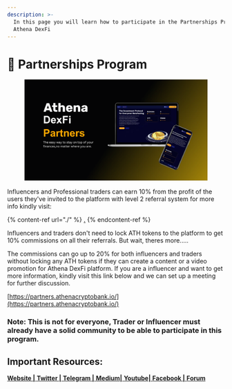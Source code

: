 ```yaml
---
description: >-
  In this page you will learn how to participate in the Partnerships Program of
  Athena DexFi
---
```


# 🤝 Partnerships Program

<figure><img src="../../../.gitbook/assets/DexFi.png" alt=""><figcaption></figcaption></figure>

Influencers and Professional traders can earn 10% from the profit of the users they've invited to the platform with level 2 referral system for more info kindly visit:

{% content-ref url="./" %}
[.](./)
{% endcontent-ref %}

Influencers and traders don't need to lock ATH tokens to the platform to get 10% commissions on all their referrals. But wait, theres more.....

The commissions can go up to 20% for both influencers and traders without locking any ATH tokens if they can create a content or a video promotion for Athena DexFi platform. If you are a influencer and want to get more information, kindly visit this link below and we can set up a meeting for further discussion.

[https://partners.athenacryptobank.io/](https://partners.athenacryptobank.io/)

### Note: This is not for everyone, Trader or Influencer must already have a solid community to be able to participate in this program.

## Important Resources:

[**Website |** ](https://athenadexfi.io/)[**Twitter |** ](https://twitter.com/AthenaDexFi)[**Telegram |** ](https://t.me/AthenaDexFi)[**Medium|** ](https://medium.com/@AthenaDexFi)[**Youtube|** ](https://www.youtube.com/@AthenaDexFi)[**Facebook |** ](https://www.facebook.com/AthenaDexFi)[**Forum**](https://forum.athenacryptobank.io/)
